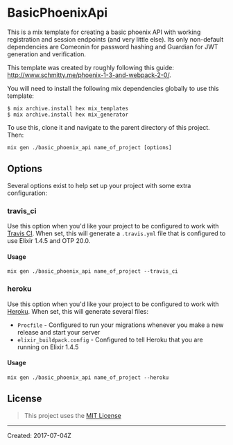 # BasicPhoenixApi

This is a mix template for creating a basic phoenix API with working registration and session endpoints (and very little else). Its only non-default dependencies are Comeonin for password hashing and Guardian for JWT generation and verification.

This template was created by roughly following this guide: http://www.schmitty.me/phoenix-1-3-and-webpack-2-0/.

You will need to install the following mix dependencies globally to use this template:

```
$ mix archive.install hex mix_templates
$ mix archive.install hex mix_generator
```

To use this, clone it and navigate to the parent directory of this project. Then:

```
mix gen ./basic_phoenix_api name_of_project [options]
```

## Options

Several options exist to help set up your project with some extra configuration:

### travis_ci

Use this option when you'd like your project to be configured to work with [Travis CI](https://travis-ci.org). When set, this will generate a `.travis.yml` file that is configured to use Elixir 1.4.5 and OTP 20.0.

#### Usage

```
mix gen ./basic_phoenix_api name_of_project --travis_ci
```

### heroku

Use this option when you'd like your project to be configured to work with [Heroku](https://heroku.com). When set, this will generate several files:
* `Procfile` - Configured to run your migrations whenever you make a new release and start your server
* `elixir_buildpack.config` - Configured to tell Heroku that you are running on Elixir 1.4.5

#### Usage

```
mix gen ./basic_phoenix_api name_of_project --heroku
```

## License

> This project uses the [MIT License](https://opensource.org/licenses/MIT)

----
Created:  2017-07-04Z
